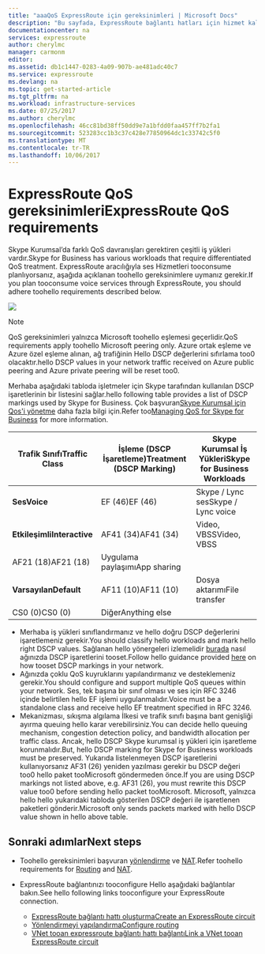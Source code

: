 ```yaml
---
title: "aaaQoS ExpressRoute için gereksinimleri | Microsoft Docs"
description: "Bu sayfada, ExpressRoute bağlantı hatları için hizmet kalitesini (QoS) yapılandırma ve yönetmeye yönelik ayrıntılı gereksinimler sağlanmıştır."
documentationcenter: na
services: expressroute
author: cherylmc
manager: carmonm
editor: 
ms.assetid: db1c1447-0283-4a09-907b-ae481adc40c7
ms.service: expressroute
ms.devlang: na
ms.topic: get-started-article
ms.tgt_pltfrm: na
ms.workload: infrastructure-services
ms.date: 07/25/2017
ms.author: cherylmc
ms.openlocfilehash: 46cc81bd38ff50dd9e7a1bfdd0faa457ff7b2fa1
ms.sourcegitcommit: 523283cc1b3c37c428e77850964dc1c33742c5f0
ms.translationtype: MT
ms.contentlocale: tr-TR
ms.lasthandoff: 10/06/2017
---
```

# <a name="expressroute-qos-requirements"></a><span data-ttu-id="40802-103">ExpressRoute QoS gereksinimleri</span><span class="sxs-lookup"><span data-stu-id="40802-103">ExpressRoute QoS requirements</span></span>
<span data-ttu-id="40802-104">Skype Kurumsal’da farklı QoS davranışları gerektiren çeşitli iş yükleri vardır.</span><span class="sxs-lookup"><span data-stu-id="40802-104">Skype for Business has various workloads that require differentiated QoS treatment.</span></span> <span data-ttu-id="40802-105">ExpressRoute aracılığıyla ses Hizmetleri tooconsume planlıyorsanız, aşağıda açıklanan toohello gereksinimlere uymanız gerekir.</span><span class="sxs-lookup"><span data-stu-id="40802-105">If you plan tooconsume voice services through ExpressRoute, you should adhere toohello requirements described below.</span></span>

![](./media/expressroute-qos/expressroute-qos.png)

> [!NOTE]
> <span data-ttu-id="40802-106">QoS gereksinimleri yalnızca Microsoft toohello eşlemesi geçerlidir.</span><span class="sxs-lookup"><span data-stu-id="40802-106">QoS requirements apply toohello Microsoft peering only.</span></span> <span data-ttu-id="40802-107">Azure ortak eşleme ve Azure özel eşleme alınan, ağ trafiğinin Hello DSCP değerlerini sıfırlama too0 olacaktır.</span><span class="sxs-lookup"><span data-stu-id="40802-107">hello DSCP values in your network traffic received on Azure public peering and Azure private peering will be reset too0.</span></span> 
> 
> 

<span data-ttu-id="40802-108">Merhaba aşağıdaki tabloda işletmeler için Skype tarafından kullanılan DSCP işaretlerinin bir listesini sağlar.</span><span class="sxs-lookup"><span data-stu-id="40802-108">hello following table provides a list of DSCP markings used by Skype for Business.</span></span> <span data-ttu-id="40802-109">Çok başvuran[Skype Kurumsal için Qos'i yönetme](https://technet.microsoft.com/library/gg405409.aspx) daha fazla bilgi için.</span><span class="sxs-lookup"><span data-stu-id="40802-109">Refer too[Managing QoS for Skype for Business](https://technet.microsoft.com/library/gg405409.aspx) for more information.</span></span>

| <span data-ttu-id="40802-110">**Trafik Sınıfı**</span><span class="sxs-lookup"><span data-stu-id="40802-110">**Traffic Class**</span></span> | <span data-ttu-id="40802-111">**İşleme (DSCP İşaretleme)**</span><span class="sxs-lookup"><span data-stu-id="40802-111">**Treatment (DSCP Marking)**</span></span> | <span data-ttu-id="40802-112">**Skype Kurumsal İş Yükleri**</span><span class="sxs-lookup"><span data-stu-id="40802-112">**Skype for Business Workloads**</span></span> |
| --- | --- | --- |
| <span data-ttu-id="40802-113">**Ses**</span><span class="sxs-lookup"><span data-stu-id="40802-113">**Voice**</span></span> |<span data-ttu-id="40802-114">EF (46)</span><span class="sxs-lookup"><span data-stu-id="40802-114">EF (46)</span></span> |<span data-ttu-id="40802-115">Skype / Lync ses</span><span class="sxs-lookup"><span data-stu-id="40802-115">Skype / Lync voice</span></span> |
| <span data-ttu-id="40802-116">**Etkileşimli**</span><span class="sxs-lookup"><span data-stu-id="40802-116">**Interactive**</span></span> |<span data-ttu-id="40802-117">AF41 (34)</span><span class="sxs-lookup"><span data-stu-id="40802-117">AF41 (34)</span></span> |<span data-ttu-id="40802-118">Video, VBSS</span><span class="sxs-lookup"><span data-stu-id="40802-118">Video, VBSS</span></span> |
| <span data-ttu-id="40802-119">AF21 (18)</span><span class="sxs-lookup"><span data-stu-id="40802-119">AF21 (18)</span></span> |<span data-ttu-id="40802-120">Uygulama paylaşımı</span><span class="sxs-lookup"><span data-stu-id="40802-120">App sharing</span></span> | |
| <span data-ttu-id="40802-121">**Varsayılan**</span><span class="sxs-lookup"><span data-stu-id="40802-121">**Default**</span></span> |<span data-ttu-id="40802-122">AF11 (10)</span><span class="sxs-lookup"><span data-stu-id="40802-122">AF11 (10)</span></span> |<span data-ttu-id="40802-123">Dosya aktarımı</span><span class="sxs-lookup"><span data-stu-id="40802-123">File transfer</span></span> |
| <span data-ttu-id="40802-124">CS0 (0)</span><span class="sxs-lookup"><span data-stu-id="40802-124">CS0 (0)</span></span> |<span data-ttu-id="40802-125">Diğer</span><span class="sxs-lookup"><span data-stu-id="40802-125">Anything else</span></span> | |

* <span data-ttu-id="40802-126">Merhaba iş yükleri sınıflandırmanız ve hello doğru DSCP değerlerini işaretlemeniz gerekir.</span><span class="sxs-lookup"><span data-stu-id="40802-126">You should classify hello workloads and mark hello right DSCP values.</span></span> <span data-ttu-id="40802-127">Sağlanan hello yönergeleri izlemelidir [burada](https://technet.microsoft.com/library/gg405409.aspx) nasıl ağınızda DSCP işaretlerini tooset.</span><span class="sxs-lookup"><span data-stu-id="40802-127">Follow hello guidance provided [here](https://technet.microsoft.com/library/gg405409.aspx) on how tooset DSCP markings in your network.</span></span>
* <span data-ttu-id="40802-128">Ağınızda çoklu QoS kuyruklarını yapılandırmanız ve desteklemeniz gerekir.</span><span class="sxs-lookup"><span data-stu-id="40802-128">You should configure and support multiple QoS queues within your network.</span></span> <span data-ttu-id="40802-129">Ses, tek başına bir sınıf olması ve ses için RFC 3246 içinde belirtilen hello EF işlemi uygulanmalıdır.</span><span class="sxs-lookup"><span data-stu-id="40802-129">Voice must be a standalone class and receive hello EF treatment specified in RFC 3246.</span></span> 
* <span data-ttu-id="40802-130">Mekanizması, sıkışma algılama İlkesi ve trafik sınıfı başına bant genişliği ayırma queuing hello karar verebilirsiniz.</span><span class="sxs-lookup"><span data-stu-id="40802-130">You can decide hello queuing mechanism, congestion detection policy, and bandwidth allocation per traffic class.</span></span> <span data-ttu-id="40802-131">Ancak, hello DSCP Skype kurumsal iş yükleri için işaretleme korunmalıdır.</span><span class="sxs-lookup"><span data-stu-id="40802-131">But, hello DSCP marking for Skype for Business workloads must be preserved.</span></span> <span data-ttu-id="40802-132">Yukarıda listelenmeyen DSCP işaretlerini kullanıyorsanız AF31 (26) yeniden yazılması gerekir bu DSCP değeri too0 hello paket tooMicrosoft göndermeden önce.</span><span class="sxs-lookup"><span data-stu-id="40802-132">If you are using DSCP markings not listed above, e.g. AF31 (26), you must rewrite this DSCP value too0 before sending hello packet tooMicrosoft.</span></span> <span data-ttu-id="40802-133">Microsoft, yalnızca hello hello yukarıdaki tabloda gösterilen DSCP değeri ile işaretlenen paketleri gönderir.</span><span class="sxs-lookup"><span data-stu-id="40802-133">Microsoft only sends packets marked with hello DSCP value shown in hello above table.</span></span> 

## <a name="next-steps"></a><span data-ttu-id="40802-134">Sonraki adımlar</span><span class="sxs-lookup"><span data-stu-id="40802-134">Next steps</span></span>
* <span data-ttu-id="40802-135">Toohello gereksinimleri başvuran [yönlendirme](expressroute-routing.md) ve [NAT](expressroute-nat.md).</span><span class="sxs-lookup"><span data-stu-id="40802-135">Refer toohello requirements for [Routing](expressroute-routing.md) and [NAT](expressroute-nat.md).</span></span>
* <span data-ttu-id="40802-136">ExpressRoute bağlantınızı tooconfigure Hello aşağıdaki bağlantılar bakın.</span><span class="sxs-lookup"><span data-stu-id="40802-136">See hello following links tooconfigure your ExpressRoute connection.</span></span>
  
  * [<span data-ttu-id="40802-137">ExpressRoute bağlantı hattı oluşturma</span><span class="sxs-lookup"><span data-stu-id="40802-137">Create an ExpressRoute circuit</span></span>](expressroute-howto-circuit-classic.md)
  * [<span data-ttu-id="40802-138">Yönlendirmeyi yapılandırma</span><span class="sxs-lookup"><span data-stu-id="40802-138">Configure routing</span></span>](expressroute-howto-routing-classic.md)
  * [<span data-ttu-id="40802-139">VNet tooan expressroute bağlantı hattı bağlantı</span><span class="sxs-lookup"><span data-stu-id="40802-139">Link a VNet tooan ExpressRoute circuit</span></span>](expressroute-howto-linkvnet-classic.md)

